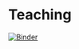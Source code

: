 # Teaching



[![Binder](https://mybinder.org/badge_logo.svg)](https://mybinder.org/v2/gh/JamieLab/Teaching/main?labpath=FluxEngine_Work)
